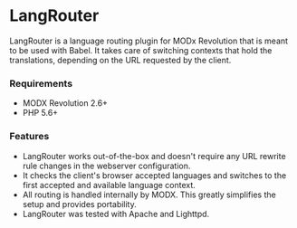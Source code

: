# LangRouter

LangRouter is a language routing plugin for MODx Revolution that is meant to be
used with Babel. It takes care of switching contexts that hold the translations,
depending on the URL requested by the client.

### Requirements

* MODX Revolution 2.6+
* PHP 5.6+

### Features

* LangRouter works out-of-the-box and doesn't require any URL rewrite rule changes in the webserver configuration.
* It checks the client's browser accepted languages and switches to the first accepted and available language context.
* All routing is handled internally by MODX. This greatly simplifies the setup and provides portability. 
* LangRouter was tested with Apache and Lighttpd.
